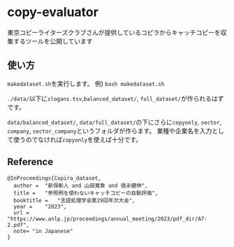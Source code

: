 # copy-evaluator
東京コピーライターズクラブさんが提供しているコピラからキャッチコピーを収集するツールを公開しています

## 使い方
`makedataset.sh`を実行します。
例)
```bash makedataset.sh```

`./data/`以下に`slogans.tsv`,`balanced_dataset/`, `full_dataset/`が作られるはずです。

`data/balanced_dataset/`, `data/full_dataset/`の下にさらに`copyonly`, `sector`, `company`, `sector_company`というフォルダが作らます。
業種や企業名を入力として使うのでなければ`copyonly`を使えば十分です。

## Reference

```
@InProceedings{Copira_dataset,
  author = 	"新保彰人 and 山田寛章 and 徳永健伸",
  title = 	"参照例を使わないキャッチコピーの自動評価",
  booktitle = 	"言語処理学会第29回年次大会",
  year =	"2023",
  url = "https://www.anlp.jp/proceedings/annual_meeting/2023/pdf_dir/A7-2.pdf",
  note= "in Japanese"
}
```